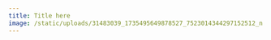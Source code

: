 ```yaml
---
title: Title here
image: /static/uploads/31483039_1735495649878527_7523014344297152512_n.png
---
```


